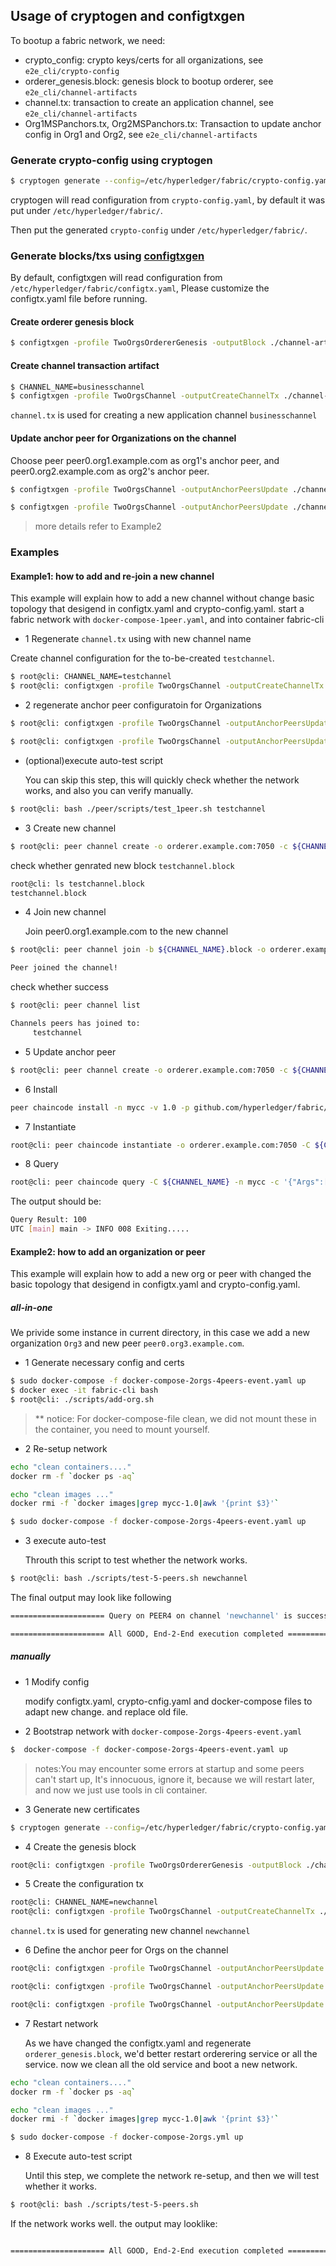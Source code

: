## Usage of cryptogen and configtxgen

To bootup a fabric network, we need:

* crypto_config: crypto keys/certs for all organizations, see `e2e_cli/crypto-config`
* orderer_genesis.block: genesis block to bootup orderer, see `e2e_cli/channel-artifacts`
* channel.tx: transaction to create an application channel, see `e2e_cli/channel-artifacts`
* Org1MSPanchors.tx, Org2MSPanchors.tx: Transaction to update anchor config in Org1 and Org2, see `e2e_cli/channel-artifacts`

### Generate crypto-config using cryptogen

```bash
$ cryptogen generate --config=/etc/hyperledger/fabric/crypto-config.yaml --output ./crypto-config
```
cryptogen will read configuration from `crypto-config.yaml`, by default it was put under `/etc/hyperledger/fabric/`.

Then put the generated `crypto-config` under `/etc/hyperledger/fabric/`.


### Generate blocks/txs using [configtxgen](http://hyperledger-fabric.readthedocs.io/en/latest/configtxgen.html?highlight=crypto#)

By default, configtxgen will read configuration from `/etc/hyperledger/fabric/configtx.yaml`, Please customize the configtx.yaml file before running.

#### Create orderer genesis block

```bash
$ configtxgen -profile TwoOrgsOrdererGenesis -outputBlock ./channel-artifacts/orderer.genesis.block
```

#### Create channel transaction artifact

```bash
$ CHANNEL_NAME=businesschannel
$ configtxgen -profile TwoOrgsChannel -outputCreateChannelTx ./channel-artifacts/channel.tx -channelID ${CHANNEL_NAME}
```

`channel.tx` is used for creating a new application channel `businesschannel`

#### Update anchor peer for Organizations on the channel

Choose peer peer0.org1.example.com as org1's anchor peer, and peer0.org2.example.com as org2's anchor peer.

```bash
$ configtxgen -profile TwoOrgsChannel -outputAnchorPeersUpdate ./channel-artifacts/Org1MSPanchors.tx -channelID ${CHANNEL_NAME} -asOrg Org1MSP
```

```bash
$ configtxgen -profile TwoOrgsChannel -outputAnchorPeersUpdate ./channel-artifacts/Org2MSPanchors.tx -channelID ${CHANNEL_NAME} -asOrg Org2MSP
```

> more details refer to Example2

### Examples

#### Example1: how to add and re-join a new channel

This example will explain how to add a new channel without change basic topology that desigend in configtx.yaml and crypto-config.yaml.
start a fabric network with `docker-compose-1peer.yaml`, and into container fabric-cli

* 1 Regenerate `channel.tx` using with new channel name

Create channel configuration for the to-be-created `testchannel`.

```bash
$ root@cli: CHANNEL_NAME=testchannel
$ root@cli: configtxgen -profile TwoOrgsChannel -outputCreateChannelTx ./channel-artifacts/channel.tx -channelID ${CHANNEL_NAME}
```

* 2 regenerate anchor peer configuratoin for Organizations

```bash
$ root@cli: configtxgen -profile TwoOrgsChannel -outputAnchorPeersUpdate ./channel-artifacts/Org1MSPanchors.tx -channelID ${CHANNEL_NAME} -asOrg Org1MSP

$ root@cli: configtxgen -profile TwoOrgsChannel -outputAnchorPeersUpdate ./channel-artifacts/Org2MSPanchors.tx -channelID ${CHANNEL_NAME} -asOrg Org2MSP
```

*  (optional)execute auto-test script

    You can skip this step, this will quickly check whether the network works, and also you can verify manually.
```bash
$ root@cli: bash ./peer/scripts/test_1peer.sh testchannel
```

* 3 Create new channel

```bash
$ root@cli: peer channel create -o orderer.example.com:7050 -c ${CHANNEL_NAME} -f ./channel-artifacts/channel.tx
```

check whether genrated new block `testchannel.block`

```bash
root@cli: ls testchannel.block
testchannel.block
```

* 4 Join new channel

    Join peer0.org1.example.com to the new channel

```bash
$ root@cli: peer channel join -b ${CHANNEL_NAME}.block -o orderer.example.com:7050

Peer joined the channel!
```

check whether success

```bash
$ root@cli: peer channel list

Channels peers has joined to:
	 testchannel
```

* 5 Update anchor peer

```bash
$ root@cli: peer channel create -o orderer.example.com:7050 -c ${CHANNEL_NAME} -f ./channel-artifacts/Org1MSPanchors.tx
```

* 6 Install 

```bash
peer chaincode install -n mycc -v 1.0 -p github.com/hyperledger/fabric/examples/chaincode/go/chaincode_example02
```

* 7 Instantiate

```bash
root@cli: peer chaincode instantiate -o orderer.example.com:7050 -C ${CHANNEL_NAME} -n mycc -v 1.0 -c '{"Args":["init","a","100","b","200"]}' -P "OR ('Org1MSP.member')"
```

* 8 Query

```bash
root@cli: peer chaincode query -C ${CHANNEL_NAME} -n mycc -c '{"Args":["query","a"]}'
```

The output should be:

```bash
Query Result: 100
UTC [main] main -> INFO 008 Exiting.....
```



#### Example2: how to add an organization or peer

This example will explain how to add a new org or peer with changed the basic topology that desigend in configtx.yaml and crypto-config.yaml.

##### all-in-one

We privide some instance in current directory, in this case we add a new organization `Org3` and new peer `peer0.org3.example.com`.

* 1 Generate necessary config and certs

```bash
$ sudo docker-compose -f docker-compose-2orgs-4peers-event.yaml up
$ docker exec -it fabric-cli bash
$ root@cli: ./scripts/add-org.sh
```

> ** notice: For docker-compose-file clean, we did not mount these in the container, you need to mount yourself.

* 2 Re-setup network

```bash
echo "clean containers...."
docker rm -f `docker ps -aq`

echo "clean images ..."
docker rmi -f `docker images|grep mycc-1.0|awk '{print $3}'`
```

```bash
$ sudo docker-compose -f docker-compose-2orgs-4peers-event.yaml up
```

* 3 execute auto-test

    Throuth this script to test whether the network works.
```bash
$ root@cli: bash ./scripts/test-5-peers.sh newchannel
```

The final output may look like following

```bash
===================== Query on PEER4 on channel 'newchannel' is successful ===================== 

===================== All GOOD, End-2-End execution completed ===================== 

```


##### manually

* 1 Modify config

    modify configtx.yaml, crypto-cnfig.yaml and docker-compose files to adapt new change. and replace old file.

* 2 Bootstrap network with `docker-compose-2orgs-4peers-event.yaml`

```bash
$  docker-compose -f docker-compose-2orgs-4peers-event.yaml up
```

> notes:You may encounter some errors at startup and some peers can't start up, It's innocuous, ignore it,
because we will restart later, and now we just use tools in cli container.


* 3 Generate new certificates

```bash
$ cryptogen generate --config=/etc/hyperledger/fabric/crypto-config.yaml --output ./crypto
```

* 4 Create the genesis block

```bash
root@cli: configtxgen -profile TwoOrgsOrdererGenesis -outputBlock ./channel-artifacts/orderer_genesis.block
```

* 5 Create the configuration tx

```bash
root@cli: CHANNEL_NAME=newchannel
root@cli: configtxgen -profile TwoOrgsChannel -outputCreateChannelTx ./channel-artifacts/channel.tx -channelID ${CHANNEL_NAME}
```
`channel.tx` is used for generating new channel `newchannel`

* 6 Define the anchor peer for Orgs on the channel

```bash
root@cli: configtxgen -profile TwoOrgsChannel -outputAnchorPeersUpdate ./channel-artifacts/Org1MSPanchors.tx -channelID ${CHANNEL_NAME} -asOrg Org1MSP

root@cli: configtxgen -profile TwoOrgsChannel -outputAnchorPeersUpdate ./channel-artifacts/Org2MSPanchors.tx -channelID ${CHANNEL_NAME} -asOrg Org2MSP

root@cli: configtxgen -profile TwoOrgsChannel -outputAnchorPeersUpdate ./channel-artifacts/Org3MSPanchors.tx -channelID ${CHANNEL_NAME} -asOrg Org3MSP
```

* 7 Restart network

    As we have changed the configtx.yaml and regenerate `orderer_genesis.block`,
    we'd better restart orderering service or all the service.
    now we clean all the old service and boot a new network.

```bash
echo "clean containers...."
docker rm -f `docker ps -aq`

echo "clean images ..."
docker rmi -f `docker images|grep mycc-1.0|awk '{print $3}'`
```

```bash
$ sudo docker-compose -f docker-compose-2orgs.yml up
```

* 8 Execute auto-test script

    Until this step, we complete the network re-setup, and then we will test whether it works.

```bash
$ root@cli: bash ./scripts/test-5-peers.sh
```

If the network works well. the output may looklike:

```bash

===================== All GOOD, End-2-End execution completed ===================== 

```
